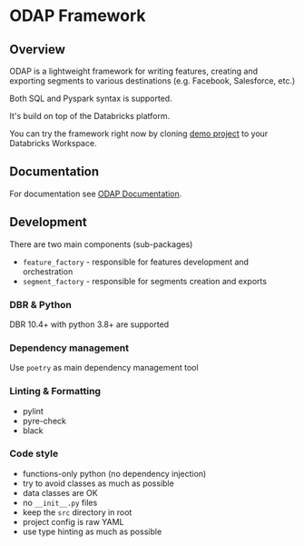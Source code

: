 # ODAP Framework

## Overview

ODAP is a lightweight framework for writing features, creating and exporting
segments to various destinations (e.g. Facebook, Salesforce, etc.)

Both SQL and Pyspark syntax is supported.

It's build on top of the Databricks platform.

You can try the framework right now by cloning [demo project](https://github.com/DataSentics/features-factory-demo) to your Databricks Workspace.

## Documentation
For documentation see [ODAP Documentation](https://datasentics.notion.site/ODAP-framework-f6ed0a95140d48c69b642b568c6db85f).

## Development
There are two main components (sub-packages)
- `feature_factory` - responsible for features development and orchestration
- `segment_factory` - responsible for segments creation and exports

### DBR & Python
DBR 10.4+ with python 3.8+ are supported

### Dependency management
Use `poetry` as main dependency management tool

### Linting & Formatting
- pylint
- pyre-check
- black

### Code style
- functions-only python (no dependency injection)
- try to avoid classes as much as possible
- data classes are OK
- no `__init__.py` files
- keep the `src` directory in root
- project config is raw YAML
- use type hinting as much as possible
